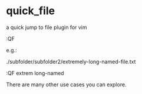 quick_file
==========

a quick jump to file plugin for vim

:QF <part-of-file-name> <additional-1> <additional-2> <additional-3>

e.g.:

./subfolder/subfolder2/extremely-long-named-file.txt

:QF extrem long-named

There are many other use cases you can explore.
